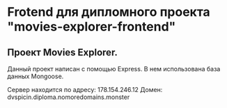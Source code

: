 # Frotend для дипломного проекта "movies-explorer-frontend"

## Проект Movies Explorer.

Данный проект написан с помощью Express. В нем использована база данных Mongoose.

Сервер находится по адресу: 178.154.246.12
Домен: dvspicin.diploma.nomoredomains.monster
